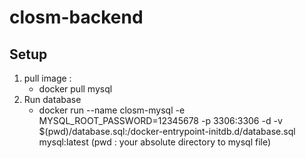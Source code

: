 # closm-backend

## Setup

1. pull image :
   - docker pull mysql
1. Run database
   - docker run --name closm-mysql -e MYSQL_ROOT_PASSWORD=12345678 -p 3306:3306 -d -v $(pwd)/database.sql:/docker-entrypoint-initdb.d/database.sql mysql:latest
     (pwd : your absolute directory to mysql file)
